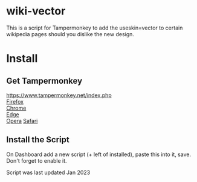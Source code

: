 # wiki-vector

This is a script for Tampermonkey to add the useskin=vector to certain wikipedia pages should you dislike the new design.

# Install

## Get Tampermonkey

https://www.tampermonkey.net/index.php   
[Firefox](https://addons.mozilla.org/en-US/firefox/addon/tampermonkey/)   
[Chrome](https://chrome.google.com/webstore/detail/tampermonkey/dhdgffkkebhmkfjojejmpbldmpobfkfo)   
[Edge](https://microsoftedge.microsoft.com/addons/detail/tampermonkey/iikmkjmpaadaobahmlepeloendndfphd)   
[Opera](https://addons.opera.com/en/extensions/details/tampermonkey-beta/)
[Safari](https://apps.apple.com/us/app/tampermonkey/id1482490089)

## Install the Script

On Dashboard add a new script (+ left of installed), paste this into it, save. Don't forget to enable it.

Script was last updated Jan 2023
